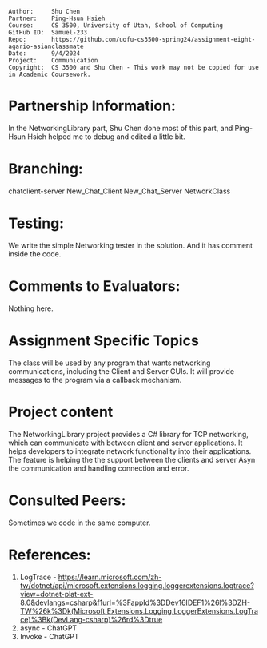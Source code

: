 ```
Author:     Shu Chen
Partner:    Ping-Hsun Hsieh
Course:     CS 3500, University of Utah, School of Computing
GitHub ID:  Samuel-233
Repo:       https://github.com/uofu-cs3500-spring24/assignment-eight-agario-asianclassmate
Date:       9/4/2024
Project:    Communication
Copyright:  CS 3500 and Shu Chen - This work may not be copied for use in Academic Coursework.
```


# Partnership Information:
In the NetworkingLibrary part, Shu Chen done most of this part, and  Ping-Hsun Hsieh helped me to debug and edited a little bit.

# Branching:
chatclient-server
New_Chat_Client
New_Chat_Server
NetworkClass

# Testing:
We write the simple Networking tester in the solution. And it has comment inside the code.

# Comments to Evaluators:
Nothing here.

# Assignment Specific Topics
The class will be used by any program that wants networking communications,
including the Client and Server GUIs.  It will provide messages to the program via a callback mechanism. 

# Project content
The NetworkingLibrary project provides a C# library for TCP networking, which can communicate with between client and server applications.
It helps developers to integrate network functionality into their applications. The feature is helping the the support between the clients and server
Asyn the communication and handling connection and error.

# Consulted Peers:

Sometimes we code in the same computer.

# References:

1. LogTrace - https://learn.microsoft.com/zh-tw/dotnet/api/microsoft.extensions.logging.loggerextensions.logtrace?view=dotnet-plat-ext-8.0&devlangs=csharp&f1url=%3FappId%3DDev16IDEF1%26l%3DZH-TW%26k%3Dk(Microsoft.Extensions.Logging.LoggerExtensions.LogTrace)%3Bk(DevLang-csharp)%26rd%3Dtrue
2. async - ChatGPT
3. Invoke - ChatGPT